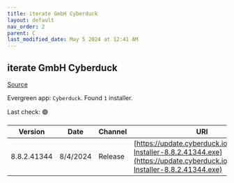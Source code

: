 ```yaml
---
title: iterate GmbH Cyberduck
layout: default
nav_order: 2
parent: C
last_modified_date: May 5 2024 at 12:41 AM
---
```


## iterate GmbH Cyberduck

[Source](https://cyberduck.io/)

Evergreen app: `Cyberduck`. Found `1` installer.

Last check: 🟢

| Version     | Date     | Channel | URI                                                                                                                                |
| ----------- | -------- | ------- | ---------------------------------------------------------------------------------------------------------------------------------- |
| 8.8.2.41344 | 8/4/2024 | Release | [https://update.cyberduck.io/Cyberduck-Installer-8.8.2.41344.exe](https://update.cyberduck.io/Cyberduck-Installer-8.8.2.41344.exe) |
